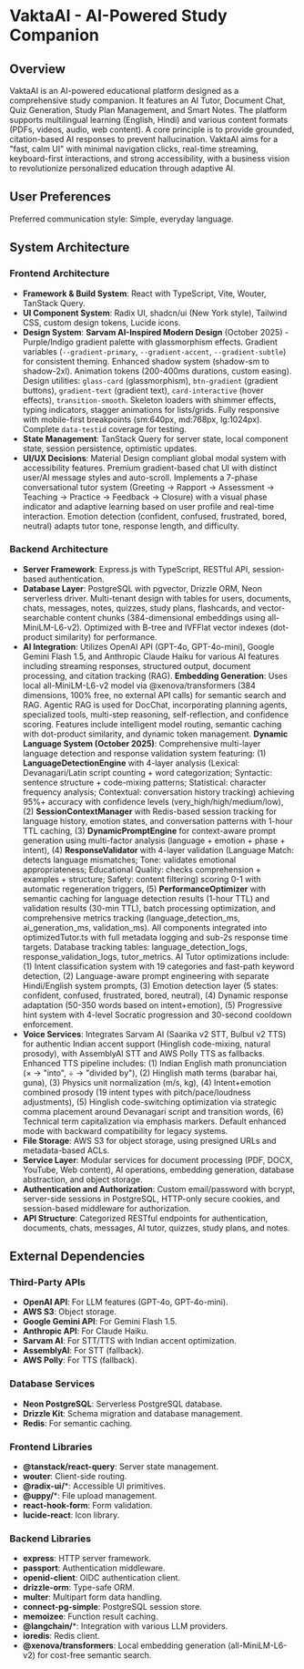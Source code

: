 # VaktaAI - AI-Powered Study Companion

## Overview

VaktaAI is an AI-powered educational platform designed as a comprehensive study companion. It features an AI Tutor, Document Chat, Quiz Generation, Study Plan Management, and Smart Notes. The platform supports multilingual learning (English, Hindi) and various content formats (PDFs, videos, audio, web content). A core principle is to provide grounded, citation-based AI responses to prevent hallucination. VaktaAI aims for a "fast, calm UI" with minimal navigation clicks, real-time streaming, keyboard-first interactions, and strong accessibility, with a business vision to revolutionize personalized education through adaptive AI.

## User Preferences

Preferred communication style: Simple, everyday language.

## System Architecture

### Frontend Architecture

*   **Framework & Build System**: React with TypeScript, Vite, Wouter, TanStack Query.
*   **UI Component System**: Radix UI, shadcn/ui (New York style), Tailwind CSS, custom design tokens, Lucide icons.
*   **Design System**: **Sarvam AI-Inspired Modern Design** (October 2025) - Purple/Indigo gradient palette with glassmorphism effects. Gradient variables (`--gradient-primary`, `--gradient-accent`, `--gradient-subtle`) for consistent theming. Enhanced shadow system (shadow-sm to shadow-2xl). Animation tokens (200-400ms durations, custom easing). Design utilities: `glass-card` (glassmorphism), `btn-gradient` (gradient buttons), `gradient-text` (gradient text), `card-interactive` (hover effects), `transition-smooth`. Skeleton loaders with shimmer effects, typing indicators, stagger animations for lists/grids. Fully responsive with mobile-first breakpoints (sm:640px, md:768px, lg:1024px). Complete `data-testid` coverage for testing.
*   **State Management**: TanStack Query for server state, local component state, session persistence, optimistic updates.
*   **UI/UX Decisions**: Material Design compliant global modal system with accessibility features. Premium gradient-based chat UI with distinct user/AI message styles and auto-scroll. Implements a 7-phase conversational tutor system (Greeting → Rapport → Assessment → Teaching → Practice → Feedback → Closure) with a visual phase indicator and adaptive learning based on user profile and real-time interaction. Emotion detection (confident, confused, frustrated, bored, neutral) adapts tutor tone, response length, and difficulty.

### Backend Architecture

*   **Server Framework**: Express.js with TypeScript, RESTful API, session-based authentication.
*   **Database Layer**: PostgreSQL with pgvector, Drizzle ORM, Neon serverless driver. Multi-tenant design with tables for users, documents, chats, messages, notes, quizzes, study plans, flashcards, and vector-searchable content chunks (384-dimensional embeddings using all-MiniLM-L6-v2). Optimized with B-tree and IVFFlat vector indexes (dot-product similarity) for performance.
*   **AI Integration**: Utilizes OpenAI API (GPT-4o, GPT-4o-mini), Google Gemini Flash 1.5, and Anthropic Claude Haiku for various AI features including streaming responses, structured output, document processing, and citation tracking (RAG). **Embedding Generation**: Uses local all-MiniLM-L6-v2 model via @xenova/transformers (384 dimensions, 100% free, no external API calls) for semantic search and RAG. Agentic RAG is used for DocChat, incorporating planning agents, specialized tools, multi-step reasoning, self-reflection, and confidence scoring. Features include intelligent model routing, semantic caching with dot-product similarity, and dynamic token management. **Dynamic Language System (October 2025)**: Comprehensive multi-layer language detection and response validation system featuring: (1) **LanguageDetectionEngine** with 4-layer analysis (Lexical: Devanagari/Latin script counting + word categorization; Syntactic: sentence structure + code-mixing patterns; Statistical: character frequency analysis; Contextual: conversation history tracking) achieving 95%+ accuracy with confidence levels (very_high/high/medium/low), (2) **SessionContextManager** with Redis-based session tracking for language history, emotion states, and conversation patterns with 1-hour TTL caching, (3) **DynamicPromptEngine** for context-aware prompt generation using multi-factor analysis (language + emotion + phase + intent), (4) **ResponseValidator** with 4-layer validation (Language Match: detects language mismatches; Tone: validates emotional appropriateness; Educational Quality: checks comprehension + examples + structure; Safety: content filtering) scoring 0-1 with automatic regeneration triggers, (5) **PerformanceOptimizer** with semantic caching for language detection results (1-hour TTL) and validation results (30-min TTL), batch processing optimization, and comprehensive metrics tracking (language_detection_ms, ai_generation_ms, validation_ms). All components integrated into optimizedTutor.ts with full metadata logging and sub-2s response time targets. Database tracking tables: language_detection_logs, response_validation_logs, tutor_metrics. AI Tutor optimizations include: (1) Intent classification system with 19 categories and fast-path keyword detection, (2) Language-aware prompt engineering with separate Hindi/English system prompts, (3) Emotion detection layer (5 states: confident, confused, frustrated, bored, neutral), (4) Dynamic response adaptation (50-350 words based on intent+emotion), (5) Progressive hint system with 4-level Socratic progression and 30-second cooldown enforcement.
*   **Voice Services**: Integrates Sarvam AI (Saarika v2 STT, Bulbul v2 TTS) for authentic Indian accent support (Hinglish code-mixing, natural prosody), with AssemblyAI STT and AWS Polly TTS as fallbacks. Enhanced TTS pipeline includes: (1) Indian English math pronunciation (× → "into", ÷ → "divided by"), (2) Hinglish math terms (barabar hai, guna), (3) Physics unit normalization (m/s, kg), (4) Intent+emotion combined prosody (19 intent types with pitch/pace/loudness adjustments), (5) Hinglish code-switching optimization via strategic comma placement around Devanagari script and transition words, (6) Technical term capitalization via emphasis markers. Default enhanced mode with backward compatibility for legacy systems.
*   **File Storage**: AWS S3 for object storage, using presigned URLs and metadata-based ACLs.
*   **Service Layer**: Modular services for document processing (PDF, DOCX, YouTube, Web content), AI operations, embedding generation, database abstraction, and object storage.
*   **Authentication and Authorization**: Custom email/password with bcrypt, server-side sessions in PostgreSQL, HTTP-only secure cookies, and session-based middleware for authorization.
*   **API Structure**: Categorized RESTful endpoints for authentication, documents, chats, messages, AI tutor, quizzes, study plans, and notes.

## External Dependencies

### Third-Party APIs

*   **OpenAI API**: For LLM features (GPT-4o, GPT-4o-mini).
*   **AWS S3**: Object storage.
*   **Google Gemini API**: For Gemini Flash 1.5.
*   **Anthropic API**: For Claude Haiku.
*   **Sarvam AI**: For STT/TTS with Indian accent optimization.
*   **AssemblyAI**: For STT (fallback).
*   **AWS Polly**: For TTS (fallback).

### Database Services

*   **Neon PostgreSQL**: Serverless PostgreSQL database.
*   **Drizzle Kit**: Schema migration and database management.
*   **Redis**: For semantic caching.

### Frontend Libraries

*   **@tanstack/react-query**: Server state management.
*   **wouter**: Client-side routing.
*   **@radix-ui/***: Accessible UI primitives.
*   **@uppy/***: File upload management.
*   **react-hook-form**: Form validation.
*   **lucide-react**: Icon library.

### Backend Libraries

*   **express**: HTTP server framework.
*   **passport**: Authentication middleware.
*   **openid-client**: OIDC authentication client.
*   **drizzle-orm**: Type-safe ORM.
*   **multer**: Multipart form data handling.
*   **connect-pg-simple**: PostgreSQL session store.
*   **memoizee**: Function result caching.
*   **@langchain/***: Integration with various LLM providers.
*   **ioredis**: Redis client.
*   **@xenova/transformers**: Local embedding generation (all-MiniLM-L6-v2) for cost-free semantic search.